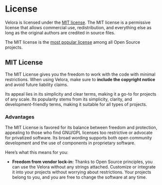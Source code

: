# License

Velora is licensed under the [MIT license]. The MIT license is a permissive license that allows commercial use, redistribution, and everything else as long as the original authors are credited in source files.

The MIT license is the [most popular license] among all Open Source projects.

  [MIT license]: https://opensource.org/license/mit
  [most popular license]: https://opensource.org/blog/the-most-popular-licenses-for-each-language-2023

## MIT License

The MIT License gives you the freedom to work with the code with minimal restrictions. When using Velora, make sure to __include the copyright notice__ and avoid future liability claims.

Its appeal lies in its simplicity and clear terms, making it a go-to for projects of any scale. Its popularity stems from its simplicity, clarity, and development-friendly terms, making it suitable for all types of projects.

### Advantages

The MIT License is favored for its balance between freedom and protection, appealing to those who find GNU/GPL licenses too restrictive or advocate for privatized software. Its broad wording supports both open community development and the use of components in proprietary software.

Here’s what this means for you:

- __Freedom from vendor lock-in:__ Thanks to Open Source principles, you can use the Velora without any strings attached. Customize or integrate it into your projects without worrying about restrictions. Your projects belong to you, and you are free to change the software at any time.
